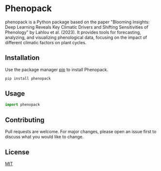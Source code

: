 # Phenopack

phenopack is a Python package based on the paper "Blooming Insights: Deep Learning Reveals Key Climatic Drivers and Shifting Sensitivities of Phenology" by Lahlou et al. (2023). It provides tools for forecasting, analyzing, and visualizing phenological data, focusing on the impact of different climatic factors on plant cycles.


## Installation

Use the package manager [pip](https://pip.pypa.io/en/stable/) to install Phenopack.

```bash
pip install phenopack
```

## Usage

```python
import phenopack


```

## Contributing

Pull requests are welcome. For major changes, please open an issue first
to discuss what you would like to change.

## License

[MIT](https://choosealicense.com/licenses/mit/)